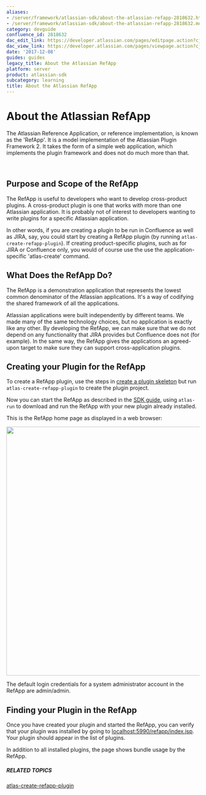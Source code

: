 ```yaml
---
aliases:
- /server/framework/atlassian-sdk/about-the-atlassian-refapp-2818632.html
- /server/framework/atlassian-sdk/about-the-atlassian-refapp-2818632.md
category: devguide
confluence_id: 2818632
dac_edit_link: https://developer.atlassian.com/pages/editpage.action?cjm=wozere&pageId=2818632
dac_view_link: https://developer.atlassian.com/pages/viewpage.action?cjm=wozere&pageId=2818632
date: '2017-12-08'
guides: guides
legacy_title: About the Atlassian RefApp
platform: server
product: atlassian-sdk
subcategory: learning
title: About the Atlassian RefApp
---
```

# About the Atlassian RefApp

The Atlassian Reference Application, or reference implementation, is known as the 'RefApp'. It is a model implementation of the Atlassian Plugin Framework 2. It takes the form of a simple web application, which implements the plugin framework and does not do much more than that.

 

## Purpose and Scope of the RefApp

The RefApp is useful to developers who want to develop cross-product plugins. A cross-product plugin is one that works with more than one Atlassian application. It is probably not of interest to developers wanting to write plugins for a specific Atlassian application.

In other words, if you are creating a plugin to be run in Confluence as well as JIRA, say, you could start by creating a RefApp plugin (by running `atlas-create-refapp-plugin`). If creating product-specific plugins, such as for JIRA or Confluence only, you would of course use the use the application-specific 'atlas-create' command.

## What Does the RefApp Do?

The RefApp is a demonstration application that represents the lowest common denominator of the Atlassian applications. It's a way of codifying the shared framework of all the applications.

Atlassian applications were built independently by different teams. We made many of the same technology choices, but no application is exactly like any other. By developing the RefApp, we can make sure that we do not depend on any functionality that JIRA provides but Confluence does not (for example). In the same way, the RefApp gives the applications an agreed-upon target to make sure they can support cross-application plugins.

## Creating your Plugin for the RefApp

To create a RefApp plugin, use the steps in [create a plugin skeleton](/server/framework/atlassian-sdk/creating-a-plugin-skeleton-with-the-atlassian-sdk) but run `atlas-create-refapp-plugin` to create the plugin project.

Now you can start the RefApp as described in the [SDK guide](/server/framework/atlassian-sdk/start-a-host-application-with-a-plugin-installed), using `atlas-run` to download and run the RefApp with your new plugin already installed.

This is the RefApp home page as displayed in a web browser:

<img src="/server/framework/atlassian-sdk/images/refapphome.png" width="650" />

The default login credentials for a system administrator account in the RefApp are admin/admin.

## Finding your Plugin in the RefApp

Once you have created your plugin and started the RefApp, you can verify that your plugin was installed by going to <a href="http://localhost:5990/refapp/index.jsp" class="uri external-link">localhost:5990/refapp/index.jsp</a>. Your plugin should appear in the list of plugins.

In addition to all installed plugins, the page shows bundle usage by the RefApp.

##### RELATED TOPICS

[atlas-create-refapp-plugin](/server/framework/atlassian-sdk/atlas-create-refapp-plugin)

















































































































































































































































































